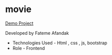 # movie

[Demo Project](https://fatemeafandakdev.github.io/movie/)

Developed by Fateme Afandak
- Technologies Used - Html , css , js, bootstrap
-  Role - Frontend
